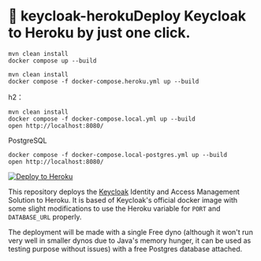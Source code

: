 # 🔑 keycloak-herokuDeploy Keycloak to Heroku by just one click.
```shell
mvn clean install
docker compose up --build
```
```shell
mvn clean install
docker compose -f docker-compose.heroku.yml up --build
```
h2：

```shell
mvn clean install
docker compose -f docker-compose.local.yml up --build
open http://localhost:8080/
```

PostgreSQL
```shell
docker compose -f docker-compose.local-postgres.yml up --build
open http://localhost:8080/
```
[![Deploy to Heroku](https://www.herokucdn.com/deploy/button.svg)](https://heroku.com/deploy)

This repository deploys the [Keycloak](https://www.keycloak.org) Identity and Access Management Solution
to Heroku. It is based of Keycloak's official docker image with some slight modifications to use the
Heroku variable for `PORT` and `DATABASE_URL` properly.

The deployment will be made with a single Free dyno (although it won't run very well in smaller dynos
due to Java's memory hunger, it can be used as testing purpose without issues) with a free Postgres database attached.
